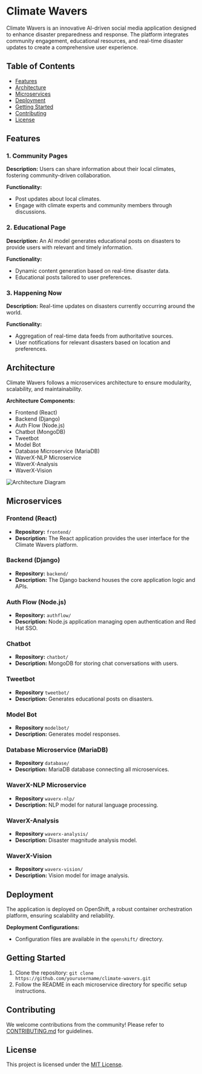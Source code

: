 # Climate Wavers

Climate Wavers is an innovative AI-driven social media application designed to enhance disaster preparedness and response. The platform integrates community engagement, educational resources, and real-time disaster updates to create a comprehensive user experience.

## Table of Contents

- [Features](#features)
- [Architecture](#architecture)
- [Microservices](#microservices)
- [Deployment](#deployment)
- [Getting Started](#getting-started)
- [Contributing](#contributing)
- [License](#license)

## Features

### 1. Community Pages

**Description:** Users can share information about their local climates, fostering community-driven collaboration.

**Functionality:**
- Post updates about local climates.
- Engage with climate experts and community members through discussions.

### 2. Educational Page

**Description:** An AI model generates educational posts on disasters to provide users with relevant and timely information.

**Functionality:**
- Dynamic content generation based on real-time disaster data.
- Educational posts tailored to user preferences.

### 3. Happening Now

**Description:** Real-time updates on disasters currently occurring around the world.

**Functionality:**
- Aggregation of real-time data feeds from authoritative sources.
- User notifications for relevant disasters based on location and preferences.

## Architecture

Climate Wavers follows a microservices architecture to ensure modularity, scalability, and maintainability.

**Architecture Components:**
- Frontend (React)
- Backend (Django)
- Auth Flow (Node.js)
- Chatbot (MongoDB)
- Tweetbot
- Model Bot
- Database Microservice (MariaDB)
- WaverX-NLP Microservice
- WaverX-Analysis
- WaverX-Vision

![Architecture Diagram](./docs/architecture-diagram.png)

## Microservices

### Frontend (React)

- **Repository:** `frontend/`
- **Description:** The React application provides the user interface for the Climate Wavers platform.

### Backend (Django)

- **Repository:** `backend/`
- **Description:** The Django backend houses the core application logic and APIs.

### Auth Flow (Node.js)

- **Repository:** `authflow/`
- **Description:** Node.js application managing open authentication and Red Hat SSO.

### Chatbot

- **Repository:** `chatbot/`
- **Description:** MongoDB for storing chat conversations with users.

### Tweetbot

- **Repository** `tweetbot/`
- **Description:** Generates educational posts on disasters.

### Model Bot

- **Repository** `modelbot/`
- **Description:** Generates model responses.

### Database Microservice (MariaDB)

- **Repository** `database/`
- **Description:** MariaDB database connecting all microservices.

### WaverX-NLP Microservice

- **Repository** `waverx-nlp/`
- **Description:** NLP model for natural language processing.

### WaverX-Analysis

- **Repository** `waverx-analysis/`
- **Description:** Disaster magnitude analysis model.

### WaverX-Vision

- **Repository** `waverx-vision/`
- **Description:** Vision model for image analysis.

## Deployment

The application is deployed on OpenShift, a robust container orchestration platform, ensuring scalability and reliability.

**Deployment Configurations:**
- Configuration files are available in the `openshift/` directory.

## Getting Started

1. Clone the repository: `git clone https://github.com/yourusername/climate-wavers.git`
2. Follow the README in each microservice directory for specific setup instructions.

## Contributing

We welcome contributions from the community! Please refer to [CONTRIBUTING.md](CONTRIBUTING.md) for guidelines.

## License

This project is licensed under the [MIT License](LICENSE).
